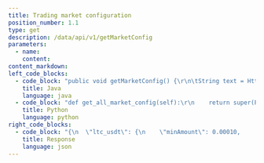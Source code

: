 ```yaml
---
title: Trading market configuration
position_number: 1.1
type: get
description: /data/api/v1/getMarketConfig
parameters:
  - name:
    content:
content_markdown:
left_code_blocks:
  - code_block: "public void getMarketConfig() {\r\n\tString text = HttpUtil.get(URL + \"/data/api/v1/getMarketConfig\");\r\n\tSystem.out.println(text);\r\n}"
    title: Java
    language: java
  - code_block: "def get_all_market_config(self):\r\n    return super(PublicRequestAPI, self).get_all_market_config('GET',Api.get_market_config, {})"
    title: Python
    language: python
right_code_blocks:
  - code_block: "{\n  \"ltc_usdt\": {\n    \"minAmount\": 0.00010,       // minimum order quantity\n    \"minMoney\": 5,       \t      // minimum order money\n    \"pricePoint\": 2,            // price decimal point\n    \"coinPoint\": 4,             // number decimal point\n    \"maker\": 0.00100000,        // Active transaction fee\n    \"taker\": 0.00100000         // Passive transaction fee\n  }\n  \"eth_usdt\": {\n    \"minAmount\": 0.00010,\n    \"pricePoint\": 2,\n    \"coinPoint\": 4,\n    \"maker\": 0.00100000,\n    \"taker\": 0.00100000\n  },\n  \"btc_usdt\": {\n    \"minAmount\": 0.0000010,\n    \"pricePoint\": 2,\n    \"coinPoint\": 6,\n    \"maker\": 0.00100000,\n    \"taker\": 0.00100000\n  }\n  ...\n}"
    title: Response
    language: json
---
```

